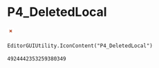 # P4_DeletedLocal
![](/img/P4_DeletedLocal.png)

``` CSharp
EditorGUIUtility.IconContent("P4_DeletedLocal")
```
```
4924442353259380349
```
